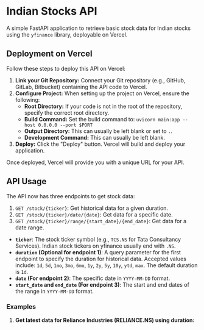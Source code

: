 # Indian Stocks API

A simple FastAPI application to retrieve basic stock data for Indian stocks using the `yfinance` library, deployable on Vercel.

## Deployment on Vercel

Follow these steps to deploy this API on Vercel:

1.  **Link your Git Repository:** Connect your Git repository (e.g., GitHub, GitLab, Bitbucket) containing the API code to Vercel.
2.  **Configure Project:** When setting up the project on Vercel, ensure the following:
    *   **Root Directory:** If your code is not in the root of the repository, specify the correct root directory.
    *   **Build Command:** Set the build command to: `uvicorn main:app --host 0.0.0.0 --port $PORT`
    *   **Output Directory:** This can usually be left blank or set to `.`.
    *   **Development Command:** This can usually be left blank.
3.  **Deploy:** Click the "Deploy" button. Vercel will build and deploy your application.

Once deployed, Vercel will provide you with a unique URL for your API.

## API Usage

The API now has three endpoints to get stock data:

1.  `GET /stock/{ticker}`: Get historical data for a given duration.
2.  `GET /stock/{ticker}/date/{date}`: Get data for a specific date.
3.  `GET /stock/{ticker}/range/{start_date}/{end_date}`: Get data for a date range.

-   **`ticker`**: The stock ticker symbol (e.g., `TCS.NS` for Tata Consultancy Services). Indian stock tickers on yfinance usually end with `.NS`.
-   **`duration` (Optional for endpoint 1)**: A query parameter for the first endpoint to specify the duration for historical data. Accepted values include: `1d`, `5d`, `1mo`, `3mo`, `6mo`, `1y`, `2y`, `5y`, `10y`, `ytd`, `max`. The default duration is `1d`.
-   **`date` (For endpoint 2)**: The specific date in `YYYY-MM-DD` format.
-   **`start_date` and `end_date` (For endpoint 3)**: The start and end dates of the range in `YYYY-MM-DD` format.

### Examples

1.  **Get latest data for Reliance Industries (RELIANCE.NS) using duration:**
